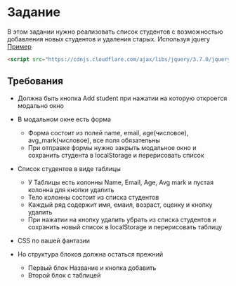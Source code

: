 # Задание

В этом задании нужно реализовать список студентов с возможностью добавления новых студентов и удаления старых. Используя jquery
[Пример](/example/13-jquery/example-1)

```html
<script src="https://cdnjs.cloudflare.com/ajax/libs/jquery/3.7.0/jquery.min.js"></script>
```

## Требования

- Должна быть кнопка Add student при нажатии на которую откроется модально окно
- В модальном окне есть форма
  - Форма состоит из полей name, email, age(числовое), avg_mark(числовое), все поля обязательны
  - При отправке формы нужно закрыть модальное окно и сохранить студента в localStorage и перерисовать список
- Список студентов в виде таблицы

  - У Таблицы есть колонны Name, Email, Age, Avg mark и пустая колонна для кнопки удалить
  - Тело колонны состоит из списка студентов
  - Каждый ряд содержит имя, емаил, возраст, оценку и кнопку удалить
  - При нажатии на кнопку удалить убрать из списка студентов и сохранить новый список в localStorage и перерисовать таблицу

- CSS по вашей фантазии
- Но структура блоков должна остаться прежний
  - Первый блок Название и кнопка добавить
  - Второй блок с таблицей
